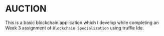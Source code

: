 # AUCTION

This is a basic blockchain application which I develop while completing an Week 3 assignment of `Blockchain Specialization` using truffle Ide.
